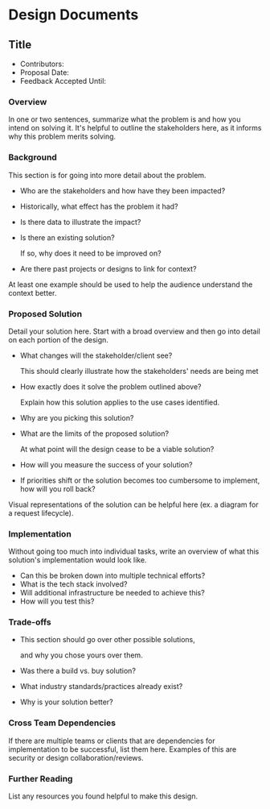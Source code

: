 # Design Documents

## Title

* Contributors:
* Proposal Date:
* Feedback Accepted Until:

### Overview

In one or two sentences, summarize what the problem is and how you intend on solving it. It's helpful to outline the stakeholders here, as it informs why this problem merits solving.

### Background

This section is for going into more detail about the problem.

* Who are the stakeholders and how have they been impacted?
* Historically, what effect has the problem it had?
* Is there data to illustrate the impact?
* Is there an existing solution?

  If so, why does it need to be improved on?

* Are there past projects or designs to link for context?

At least one example should be used to help the audience understand the context better.

### Proposed Solution

Detail your solution here. Start with a broad overview and then go into detail on each portion of the design.

* What changes will the stakeholder/client see?

  This should clearly illustrate how the stakeholders' needs are being met

* How exactly does it solve the problem outlined above?

  Explain how this solution applies to the use cases identified.

* Why are you picking this solution?
* What are the limits of the proposed solution?

  At what point will the design cease to be a viable solution?

* How will you measure the success of your solution?
* If priorities shift or the solution becomes too cumbersome to implement, how will you roll back?

Visual representations of the solution can be helpful here \(ex. a diagram for a request lifecycle\).

### Implementation

Without going too much into individual tasks, write an overview of what this solution's implementation would look like.

* Can this be broken down into multiple technical efforts?
* What is the tech stack involved?
* Will additional infrastructure be needed to achieve this?
* How will you test this?

### Trade-offs

* This section should go over other possible solutions,

  and why you chose yours over them.

* Was there a build vs. buy solution?
* What industry standards/practices already exist?
* Why is your solution better?

### Cross Team Dependencies

If there are multiple teams or clients that are dependencies for implementation to be successful, list them here. Examples of this are security or design collaboration/reviews.

### Further Reading

List any resources you found helpful to make this design.

